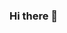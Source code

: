 ### Hi there 👋

<!--
**peacezero/peacezero** is a ✨ _special_ ✨ repository because its `README.md` (this file) appears on your GitHub profile.

Here are some ideas to get you started:
-大家好，很高兴在这个机缘巧合的情况下认识大家
-我叫林泽睿，来自中国，兴趣爱好是看书
-人生有很多的哭泣，所以笑看人生才是值得去努力的，这个世界并不美好，所以美好是值得我们去追求的
